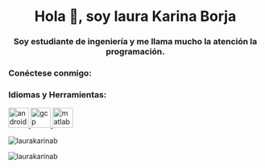 <h1 align="center">Hola 👋, soy laura Karina Borja</h1>
<h3 align="center">Soy estudiante de ingeniería y me llama mucho la atención la programación.</h3>

<h3 align="left">Conéctese conmigo:</h3>
<p align="left">
</p>

<h3 align=" left">Idiomas y Herramientas:</h3>
<p align="left"> <a href="https://developer.android.com" target="_blank" rel="noreferrer"> <img src="https://raw.githubusercontent.com/devicons /devicon/master/icons/android/android-original-wordmark.svg" alt="android" width="40" height="40"/> </a> <a href="https://cloud.google .com" target="_blank" rel="noreferrer"> <img src="https://www.vectorlogo.zone/logos/google_cloud/google_cloud-icon.svg" alt="gcp" width="40" height ="40"/> </a> <a href="https://www.mathworks.com/" target="_blank" rel="noreferrer"> <img src="https://upload.wikimedia.org/wikipedia/commons/2/21/Matlab_Logo.png" alt="matlab" width="40" height="40"/> </a> </p>

<p> <img align="center" src="https://github-readme-stats.vercel.app/api?username=laurakarinab&show_icons=true&locale=en" alt="laurakarinab" /></p>

<p><img align="center" src="https://github-readme-streak-stats.herokuapp.com/?user=laurakarinab&" alt="laurakarinab" /></p>
